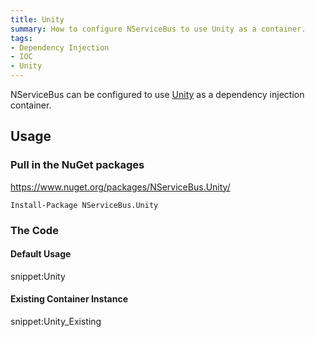 ```yaml
---
title: Unity
summary: How to configure NServiceBus to use Unity as a container.
tags:
- Dependency Injection
- IOC
- Unity
---
```



NServiceBus can be configured to use [Unity](https://github.com/unitycontainer/unity) as a dependency injection container.


## Usage


### Pull in the NuGet packages

https://www.nuget.org/packages/NServiceBus.Unity/

    Install-Package NServiceBus.Unity


### The Code


#### Default Usage

snippet:Unity


#### Existing Container Instance

snippet:Unity_Existing
